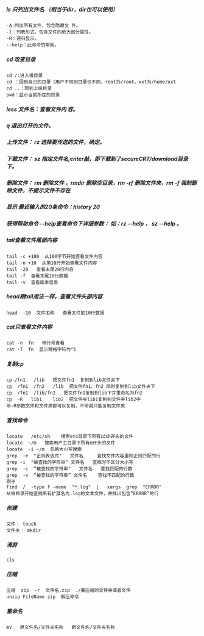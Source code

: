##### ls 只列出文件名 （相当于dir，dir也可以使用）
```
-A:列出所有文件，包含隐藏文 件。
-l：列表形式，包含文件的绝大部分属性。
-R：递归显示。
--help：此命令的帮助。
```
##### cd 改变目录
```
cd /:进入根目录
cd ：回到自己的目录（用户不同则目录也不同，root为/root，xxt为/home/xxt
cd ..：回到上级目录
pwd：显示当前所在的目录
```
##### less 文件名：查看文件内 容。

##### q 退出打开的文件。

##### 上传文件： rz 选择要传送的文件，确定。

##### 下载文件： sz 指定文件名,enter敲，即下载到了secureCRT/download目录下。

##### 删除文件： rm 删除文件 ，rmdir 删除空目录，rm -rf  删除文件夹，rm -f 强制删除文件，不提示文件不存在

##### 显示 最近输入的20条命令：history 20

##### 获得帮助命令 --help查看命令下详细参数：  如：rz --help   ， sz --help  。

##### tail查看文件尾部内容
```
tail -c +100  从100字节开始查看文件内容
tail -n +10  从第10行开始查看文件内容
tail -20   查看末尾20行内容
tail -f  查看末尾10行数据
tail -v  查看版本信息
```
##### head跟tail用法一样，查看文件头部内容
```
head  -10  文件名称   查看文件前10行数据
```
##### cat只查看文件内容
```
cat -n  fn   带行号查看
cat -T  fn  显示跳格字符为^I
```
##### 复制cp
```
cp /fn1   /lib   把文件fn1  复制到lib文件夹下
cp  /fn1  /fn2   /lib  把文件fn1、fn2 同时复制到lib文件夹下
cp  /fn1  /lib/fn2   把文件fn1复制到lib下并重命名为fn2
cp  -R   lib1    lib2  把文件夹lib1复制到文件夹lib2中   
带-R参数文件和文件夹都可以复制，不带就只能复制文件夹
```
##### 查找命令
```
locate   /etc/sh    搜索etc目录下所有以sh开头的文件
locate  ~/m   搜索用户主目录下所有m开头的文件
locate  -i ~/m  忽略大小写搜索
grep  -e  "正则表达式"   文件名     查找文件内容里和正则匹配的行
grep -i  "被查找的字符串" 文件名   查找时不区分大小写
grep  -c  “被查找的字符串"   文件名   查找匹配的行数
grep  -v  “被查找的字符串” 文件名    查找不匹配的行数
例子
find  /  -type f -name  "*.log"  |   xargs  grep  "ERROR"
从根目录开始查找所有扩展名为.log的文本文件，并找出包含“ERROR”的行
```
##### 创建
```
文件： touch
文件夹： mkdir
```

##### 清屏
`cls`

##### 压缩
```
压缩  zip  -r  文件名.zip  ./要压缩的文件夹或者文件
unzip FileName.zip  解压命令
```

##### 重命名
```
mv   原文件名/文件夹名称   新文件名/文件夹名称
``` 
